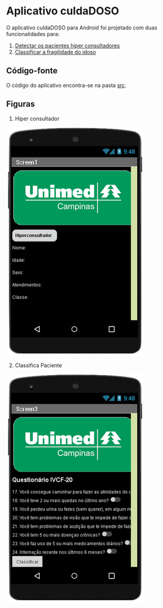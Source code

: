 # Aplicativo cuIdaDOSO
O aplicativo cuIdaDOSO para Android foi projetado com duas funcionalidades para:
1. [Detectar os pacientes hiper consultadores](src/jaltsHiperConsultador.apk)
2. [Classificar a fragilidade do idoso](http://ai2.appinventor.mit.edu/b/182cd)

## Código-fonte
O código do aplicativo encontra-se na pasta [src](src/).

## Figuras
1. Hiper consultador

  ![](images/hiperconsultador.png)

2. Classifica Paciente

  ![](images/classificapaciente.png)
